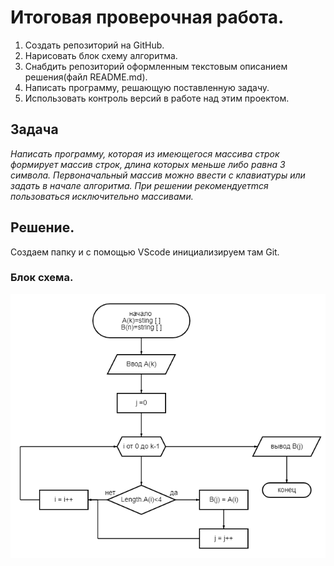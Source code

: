 # __Итоговая проверочная работа.__

1. Создать репозиторий на GitHub.
2. Нарисовать блок схему алгоритма.
3. Снабдить репозиторий оформленным текстовым описанием решения(файл README.md).
4. Написать программу, решающую поставленную задачу.
5. Использовать контроль версий в работе над этим проектом.
## Задача
*Написать программу, которая из имеющегося массива строк формирует массив строк, длина которых меньше либо равна 3 символа. Первоначальный массив можно ввести с клавиатуры или задать в начале алгоритма. При решении рекомендуетmся пользоваться исключительно массивами.*
## Решение.
Создаем папку и с помощью VScode инициализируем там Git.
### Блок схема.
![Блок схема](блок-схема.png)
